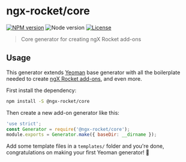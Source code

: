 # ngx-rocket/core

[![NPM version](https://img.shields.io/npm/v/@ngx-rocket/core.svg)](https://www.npmjs.com/package/@ngx-rocket/core)
![Node version](https://img.shields.io/badge/node-%3E%3D6.0.0-brightgreen.svg)
[![License](https://img.shields.io/badge/license-MIT-blue.svg)](LICENSE)

> Core generator for creating ngX Rocket add-ons

## Usage

This generator extends [Yeoman](https://yeoman.io) base generator with all the boilerplate needed to create [ngX Rocket add-ons](), and even more.

First install the dependency:
```bash
npm install -S @ngx-rocket/core
```

Then create a new add-on generator like this:
```javascript
'use strict';
const Generator = require('@ngx-rocket/core');
module.exports = Generator.make({ baseDir: __dirname });
```

Add some template files in a `templates/` folder and you're done, congratulations on making your first Yeoman generator! :tada:
